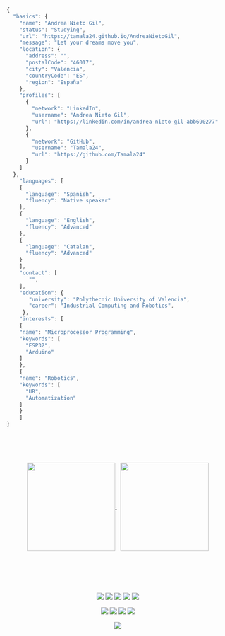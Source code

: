 <br><br><br>
<!--
<h1 align="center">
	<p>👋 Hi, I'm @AndreaNietoGil</p>
	<br><br>
</h1>
<br><br>
-->

```js
{
  "basics": {
    "name": "Andrea Nieto Gil",
    "status": "Studying",
    "url": "https://tamala24.github.io/AndreaNietoGil",
    "message": "Let your dreams move you",
    "location": {
      "address": "",
      "postalCode": "46017",
      "city": "Valencia",
      "countryCode": "ES",
      "region": "España"
    },
    "profiles": [
      {
        "network": "LinkedIn",
        "username": "Andrea Nieto Gil",
        "url": "https://linkedin.com/in/andrea-nieto-gil-abb690277"
      },
      {
        "network": "GitHub",
        "username": "Tamala24",
        "url": "https://github.com/Tamala24"
      }
    ]
  },
    "languages": [
    {
      "language": "Spanish",
      "fluency": "Native speaker"
    },
    {
      "language": "English",
      "fluency": "Advanced"
    },
    {
      "language": "Catalan",
      "fluency": "Advanced"
    }
    ],
    "contact": [
       "",
    ],
    "education": {
       "university": "Polythecnic University of Valencia",
       "career": "Industrial Computing and Robotics",
     },
    "interests": [
    {
    "name": "Microprocessor Programming",
    "keywords": [
      "ESP32",
      "Arduino"
    ]
    },
    {
    "name": "Robotics",
    "keywords": [
      "UR",
      "Automatization"
    ]
    }
    ]
}
```
<!--
<br><br><br> 
<h3 align="center">Welcome to my</h3>
<h1 align="center">
	<p>Github</p>
	<br>
</h1>
-->
<br><br><br>
<p align="center">
	<a href="https://github.com/Tamala24">
		<img height=200 align="center" src="https://github-readme-stats.vercel.app/api?username=Tamala24" />
	</a> &nbsp;
	<a href="https://github.com/Tamala24">
		<img height=200 align="center" src="https://github-readme-stats.vercel.app/api/top-langs?username=Tamala24&layout=compact&langs_count=8&card_width=320" />
	</a>
</p>

<br><br><br>
<h2></h2>
<p align="center">
	<img src="https://img.shields.io/badge/C-00599C?style=for-the-badge&logo=c&logoColor=white">
	<img src="https://img.shields.io/badge/C++-F52ED7?style=for-the-badge&logo=cplusplus&logoColor=white">
	<img src="https://img.shields.io/badge/Cmake-0C6B05?style=for-the-badge&logo=cmake&logoColor=white">
	<img src="https://img.shields.io/badge/Arduino-242C2E?style=for-the-badge&logo=arduino&logoColor=blue">
	<img src="https://img.shields.io/badge/RISC--V-007ACC?style=for-the-badge&logo=riscv&logoColor=yellow">
</p>
<p align="center">
	<img src="https://img.shields.io/badge/espressif-E7352C?style=for-the-badge&logo=espressif&logoColor=white">
	<img src="https://img.shields.io/badge/GIT-E44C30?style=for-the-badge&logo=git&logoColor=white">
	<img src="https://img.shields.io/badge/VIM-%2311AB00.svg?style=for-the-badge&logo=vim&logoColor=white">
	<img src="https://img.shields.io/badge/Visual%20Studio%20Code-0078d7.svg?style=for-the-badge&logo=visual-studio-code&logoColor=white">
</p>
<p align="center">
	<img src="https://hits.seeyoufarm.com/api/count/incr/badge.svg?url=https%3A%2F%2Fgithub.com%2FTamala241212%2Fhit-counter">
</p>

